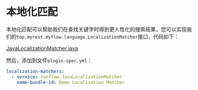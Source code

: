 # 本地化匹配

本地化匹配可以帮助我们在查找关键字时得到更人性化的搜索结果，您可以实现我们的`top.myrest.myflow.language.LocalizationMatcher`接口，代码如下：

[JavaLocalizationMatcher.java](../../jar-plugin-guide/java-demo-plugin/src/main/java/runflow/JavaLocalizationMatcher.java ':include :type')

然后，添加到文件`plugin-spec.yml`：

```yaml
localization-matchers:
  - service: runflow.JavaLocalizationMatcher
    name-bundle-id: Demo Localization Matcher
```
